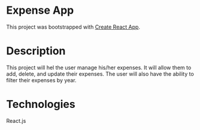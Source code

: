 # Expense App

This project was bootstrapped with [Create React App](https://github.com/facebook/create-react-app).

# Description

This project will hel the user manage his/her expenses. It will allow them to add, delete, and update their expenses. The user will also have the ability to filter their expenses by year.

# Technologies

React.js

